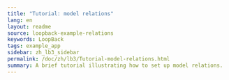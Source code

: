 ```yaml
---
title: "Tutorial: model relations"
lang: en
layout: readme
source: loopback-example-relations
keywords: LoopBack
tags: example_app
sidebar: zh_lb3_sidebar
permalink: /doc/zh/lb3/Tutorial-model-relations.html
summary: A brief tutorial illustrating how to set up model relations.
---
```

